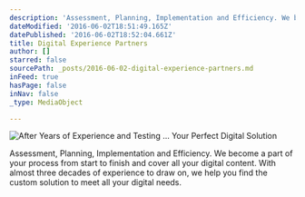 ```yaml
---
description: 'Assessment, Planning, Implementation and Efficiency. We become a part of your process from start to finish and cover all your digital content. With almost three decades of experience to draw on, we help you find the custom solution to meet all your digital needs.'
dateModified: '2016-06-02T18:51:49.165Z'
datePublished: '2016-06-02T18:52:04.661Z'
title: Digital Experience Partners
author: []
starred: false
sourcePath: _posts/2016-06-02-digital-experience-partners.md
inFeed: true
hasPage: false
inNav: false
_type: MediaObject

---
```

![After Years of Experience and Testing ... Your Perfect Digital Solution](https://the-grid-user-content.s3-us-west-2.amazonaws.com/da06ec63-187b-4b03-8c7a-737cd187b9e9.jpg)

Assessment, Planning, Implementation and Efficiency. We become a part of your process from start to finish and cover all your digital content. With almost three decades of experience to draw on, we help you find the custom solution to meet all your digital needs.